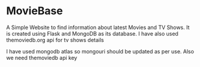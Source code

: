 # MovieBase

A Simple Website to find information about latest Movies and TV Shows. It is created using Flask and MongoDB as its database. 
I have also used themoviedb.org api for tv shows details

I have used mongodb atlas so mongouri should be updated as per use.
Also we need themoviedb api key
